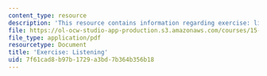 ```yaml
---
content_type: resource
description: 'This resource contains information regarding exercise: listening.'
file: https://ol-ocw-studio-app-production.s3.amazonaws.com/courses/15-279-management-communication-for-undergraduates-fall-2012/7f61cad8b97b1729a3bd7b364b356b18_MIT15_279F12_listeningEx.pdf
file_type: application/pdf
resourcetype: Document
title: 'Exercise: Listening'
uid: 7f61cad8-b97b-1729-a3bd-7b364b356b18
---
```

